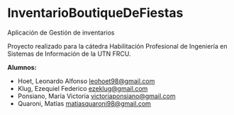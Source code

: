 # InventarioBoutiqueDeFiestas

Aplicación de Gestión de inventarios

Proyecto realizado para la cátedra Habilitación Profesional de Ingeniería en Sistemas de Información de la UTN FRCU.


**Alumnos:**
- Hoet, Leonardo Alfonso      leohoet98@gmail.com
- Klug, Ezequiel Federico     ezeklug@gmail.com
- Ponsiano, María Victoria    victoriaponsiano@gmail.com
- Quaroni, Matías             matiasquaroni98@gmail.com
